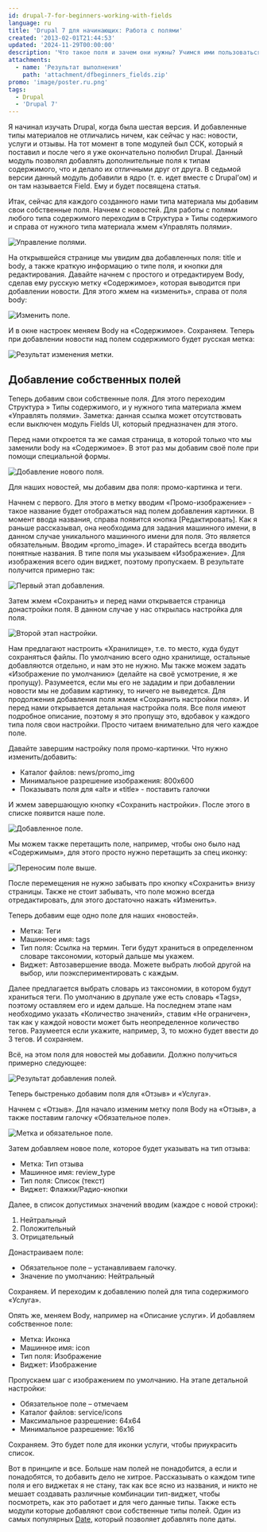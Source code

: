 ```yaml
---
id: drupal-7-for-beginners-working-with-fields
language: ru
title: 'Drupal 7 для начинающих: Работа с полями'
created: '2013-02-01T21:44:53'
updated: '2024-11-29T00:00:00'
description: 'Что такое поля и зачем они нужны? Учимся ими пользоваться.'
attachments:
  - name: 'Результат выполнения'
    path: 'attachment/dfbeginners_fields.zip'
promo: 'image/poster.ru.png'
tags:
  - Drupal
  - 'Drupal 7'
---
```


Я начинал изучать Drupal, когда была шестая версия. И добавленные типы
материалов не отличались ничем, как сейчас у нас: новости, услуги и отзывы. На
тот момент в топе модулей был CCK, который я поставил и после чего я уже
окончательно полюбил Drupal. Данный модуль позволял добавлять дополнительные
поля к типам содержимого, что и делало их отличными друг от друга. В седьмой
версии данный модуль добавили в ядро (т. е. идет вместе с Drupal’ом) и он там
называется Field. Ему и будет посвящена статья.

Итак, сейчас для каждого созданного нами типа материала мы добавим свои
собственные поля. Начнем с новостей. Для работы с полями любого типа содержимого
переходим в Структура » Типы содержимого и справа от нужного типа материала жмем
«Управлять полями».

![Управление полями.](image/fields1.jpg)

На открывшейся странице мы увидим два добавленных поля: title и body, а также
краткую информацию о типе поля, и кнопки для редактирования. Давайте начнем с
простого и отредактируем Body, сделав ему русскую метку «Содержимое», которая
выводится при добавлении новости. Для этого жмем на «изменить», справа от поля
body:

![Изменить поле.](image/fields2.jpg)

И в окне настроек меняем Body на «Содержимое». Сохраняем. Теперь при добавлении
новости над полем содержимого будет русская метка:

![Результат изменения метки.](image/fields3.jpg)

## Добавление собственных полей

Теперь добавим свои собственные поля. Для этого переходим Структура » Типы
содержимого, и у нужного типа материала жмем «Управлять полями». Заметка: данная
ссылка может отсутствовать если выключен модуль Fields UI, который предназначен
для этого.

Перед нами откроется та же самая страница, в которой только что мы заменили body
на «Содержимое». В этот раз мы добавим своё поле при помощи специальной формы.

![Добавление нового поля.](image/fields4.png)

Для наших новостей, мы добавим два поля: промо-картинка и теги.

Начнем с первого. Для этого в метку вводим «Промо-изображение» - такое название
будет отображаться над полем добавления картинки. В момент ввода названия,
справа появится кнопка [Редактировать]. Как я раньше рассказывал, она необходима
для задания машинного имени, в данном случае уникального машинного имени для
поля. Это является обязательным. Вводим «promo_image». И старайтесь всегда
вводить понятные названия. В типе поля мы указываем «Изображение». Для
изображения всего один виджет, поэтому пропускаем. В результате получится
примерно так:

![Первый этап добавления.](image/fields5.png)

Затем жмем «Сохранить» и перед нами открывается страница донастройки поля. В
данном случае у нас открылась настройка для поля.

![Второй этап настройки.](image/fields6.png)

Нам предлагают настроить «Хранилище», т.е. то место, куда будут сохраняться
файлы. По умолчанию всего одно хранилище, остальные добавляются отдельно, и нам
это не нужно. Мы также можем задать «Изображение по умолчанию» (делайте на своё
усмотрение, я же пропущу). Разумеется, если мы его не зададим и при добавлении
новости мы не добавим картинку, то ничего не выведется. Для продолжения
добавления поля жмем «Сохранить настройки поля». И перед нами открывается
детальная настройка поля. Все поля имеют подробное описание, поэтому я это
пропущу это, вдобавок у каждого типа поля свои настройки. Просто читаем
внимательно для чего каждое поле.

Давайте завершим настройку поля промо-картинки. Что нужно изменить/добавить:

- Каталог файлов: news/promo_img
- Минимальное разрешение изображения: 800х600
- Показывать поля для «alt» и «title» - поставить галочки

И жмем завершающую кнопку «Сохранить настройки». После этого в списке появится
наше поле.

![Добавленное поле.](image/fields7.png)

Мы можем также перетащить поле, например, чтобы оно было над «Содержимым», для
этого просто нужно перетащить за спец иконку:

![Переносим поле выше.](image/fields8.png)

После перемещения не нужно забывать про кнопку «Сохранить» внизу страницы. Также
не стоит забывать, что поле можно всегда отредактировать, для этого достаточно
нажать «Изменить».

Теперь добавим еще одно поле для наших «новостей».

- Метка: Теги
- Машинное имя: tags
- Тип поля: Ссылка на термин. Теги будут храниться в определенном словаре
  таксономии, который дальше мы укажем.
- Виджет: Автозавершение ввода. Можете выбрать любой другой на выбор, или
  поэкспериментировать с каждым.

Далее предлагается выбрать словарь из таксономии, в котором будут храниться
теги. По умолчанию в друпале уже есть словарь «Tags», поэтому оставляем его и
идем дальше. На последнем этапе нам необходимо указать «Количество значений»,
ставим «Не ограничен», так как у каждой новости может быть неопределенное
количество тегов. Разумеется если укажите, например, 3, то можно будет ввести до
3 тегов. И сохраняем.

Всё, на этом поля для новостей мы добавили. Должно получиться примерно
следующее:

![Результат добавления полей.](image/fields9.png)

Теперь быстренько добавим поля для «Отзыв» и «Услуга».

Начнем с «Отзыв». Для начало изменим метку поля Body на «Отзыв», а также
поставим галочку «Обязательное поле».

![Метка и обязательное поле.](image/fields10.png)

Затем добавляем новое поле, которое будет указывать на тип отзыва:

- Метка: Тип отзыва
- Машинное имя: review_type
- Тип поля: Список (текст)
- Виджет: Флажки/Радио-кнопки

Далее, в список допустимых значений вводим (каждое с новой строки):

1. Нейтральный
2. Положительный
3. Отрицательный

Донастраиваем поле:

- Обязательное поле – устанавливаем галочку.
- Значение по умолчанию: Нейтральный

Сохраняем. И переходим к добавлению полей для типа содержимого «Услуга».

Опять же, меняем Body, например на «Описание услуги». И добавляем собственное
поле:

- Метка: Иконка
- Машинное имя: icon
- Тип поля: Изображение
- Виджет: Изображение

Пропускаем шаг с изображением по умолчанию. На этапе детальной настройки:

- Обязательное поле – отмечаем
- Каталог файлов: service/icons
- Максимальное разрешение: 64х64
- Минимальное разрешение: 16х16

Сохраняем. Это будет поле для иконки услуги, чтобы приукрасить список.

Вот в принципе и все. Больше нам полей не понадобится, а если и понадобятся, то
добавить дело не хитрое. Рассказывать о каждом типе поля и его виджетах я не
стану, так как все ясно из названия, и никто не мешает создавать различные
комбинации тип-виджет, чтобы посмотреть, как это работает и для чего данные
типы. Также есть модули которые добавляют свои собственные типы полей. Один из
самых популярных [Date](http://drupal.org/project/date), который позволяет
добавлять поле даты.
